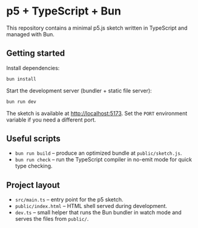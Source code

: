 # p5 + TypeScript + Bun

This repository contains a minimal p5.js sketch written in TypeScript and managed with Bun.

## Getting started

Install dependencies:

```bash
bun install
```

Start the development server (bundler + static file server):

```bash
bun run dev
```

The sketch is available at [http://localhost:5173](http://localhost:5173). Set the `PORT` environment variable if you need a different port.

## Useful scripts

- `bun run build` – produce an optimized bundle at `public/sketch.js`.
- `bun run check` – run the TypeScript compiler in no-emit mode for quick type checking.

## Project layout

- `src/main.ts` – entry point for the p5 sketch.
- `public/index.html` – HTML shell served during development.
- `dev.ts` – small helper that runs the Bun bundler in watch mode and serves the files from `public/`.
